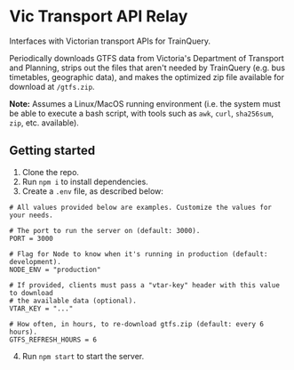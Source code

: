 # Vic Transport API Relay

Interfaces with Victorian transport APIs for TrainQuery.

Periodically downloads GTFS data from Victoria's Department of Transport and Planning, strips out the files that aren't needed by TrainQuery (e.g. bus timetables, geographic data), and makes the optimized zip file available for download at `/gtfs.zip`.

**Note:** Assumes a Linux/MacOS running environment (i.e. the system must be able to execute a bash script, with tools such as `awk`, `curl`, `sha256sum`, `zip`, etc. available).

## Getting started

1. Clone the repo.
2. Run `npm i` to install dependencies.
3. Create a `.env` file, as described below:

```dotenv
# All values provided below are examples. Customize the values for your needs.

# The port to run the server on (default: 3000).
PORT = 3000

# Flag for Node to know when it's running in production (default: development).
NODE_ENV = "production"

# If provided, clients must pass a "vtar-key" header with this value to download
# the available data (optional).
VTAR_KEY = "..."

# How often, in hours, to re-download gtfs.zip (default: every 6 hours).
GTFS_REFRESH_HOURS = 6
```

4. Run `npm start` to start the server.
